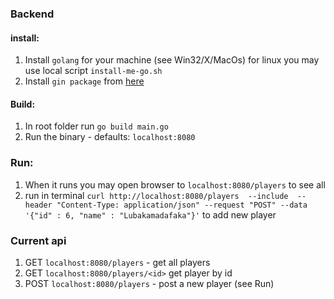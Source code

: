 ### Backend 

#### install:

1. Install `golang` for your machine (see Win32/X/MacOs) for linux you may use local script `install-me-go.sh`
2. Install `gin package` from [here](https://pkg.go.dev/github.com/gin-gonic/gin#section-readme)


#### Build:
1. In root folder run `go build main.go`
2. Run the binary - defaults:
`localhost:8080`

### Run:
1. When it runs you may open browser to `localhost:8080/players` to see all
2. run in terminal 
`curl http://localhost:8080/players  --include  --header "Content-Type: application/json" --request "POST" --data '{"id" : 6, "name" : "Lubakamadafaka"}'` 
to add new player

### Current api

1. GET 	`localhost:8080/players` - get all players 
2. GET 	`localhost:8080/players/<id>` get player by id 
3. POST	`localhost:8080/players` - post a new player (see Run)
